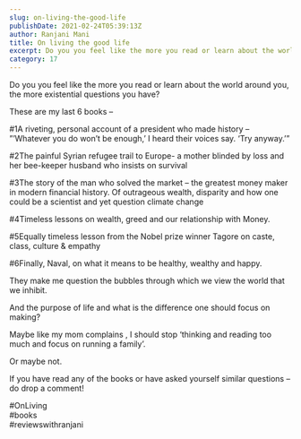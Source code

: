 ```yaml
---
slug: on-living-the-good-life
publishDate: 2021-02-24T05:39:13Z
author: Ranjani Mani
title: On living the good life 
excerpt: Do you you feel like the more you read or learn about the world around you, the more existential questions you have? These are my last 6 books – #1A riveting, personal account of a president who made history – ”’Whatever you do won’t be enough,’ I heard their voices say. ‘Try anyway.’” #2The painful  ... 
category: 17
---
```


Do you you feel like the more you read or learn about the world around you, the more existential questions you have?

These are my last 6 books –

#1A riveting, personal account of a president who made history – ”’Whatever you do won’t be enough,’ I heard their voices say. ‘Try anyway.’”

#2The painful Syrian refugee trail to Europe- a mother blinded by loss and her bee-keeper husband who insists on survival

#3The story of the man who solved the market – the greatest money maker in modern financial history. Of outrageous wealth, disparity and how one could be a scientist and yet question climate change

#4Timeless lessons on wealth, greed and our relationship with Money.

#5Equally timeless lesson from the Nobel prize winner Tagore on caste, class, culture & empathy

#6Finally, Naval, on what it means to be healthy, wealthy and happy.

They make me question the bubbles through which we view the world that we inhibit.

And the purpose of life and what is the difference one should focus on making?

Maybe like my mom complains , I should stop ‘thinking and reading too much and focus on running a family’.

Or maybe not.

If you have read any of the books or have asked yourself similar questions – do drop a comment!

#OnLiving  
#books  
#reviewswithranjani